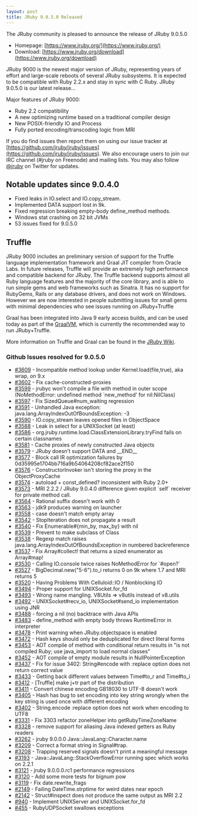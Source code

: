 ```yaml
---
layout: post
title: JRuby 9.0.5.0 Released
---
```

The JRuby community is pleased to announce the release of JRuby 9.0.5.0

- Homepage: [https://www.jruby.org/](https://www.jruby.org/)
- Download: [https://www.jruby.org/download](https://www.jruby.org/download)

JRuby 9000 is the newest major version of JRuby, representing years of effort and large-scale reboots of several JRuby subsystems.  It is expected to be compatible with Ruby 2.2.x and stay in sync with C Ruby.  JRuby 9.0.5.0 is our latest release...

Major features of JRuby 9000:

- Ruby 2.2 compatibility
- A new optimizing runtime based on a traditional compiler design
- New POSIX-friendly IO and Process
- Fully ported encoding/transcoding logic from MRI

If you do find issues then report them on using our issue tracker at [https://github.com/jruby/jruby/issues](https://github.com/jruby/jruby/issues). We also encourage users to join our IRC channel (#jruby on Freenode) and mailing lists. You may also follow [@jruby](https://twitter.com/jruby) on Twitter for updates.

## Notable updates since 9.0.4.0

- Fixed leaks in IO.select and IO.copy_stream.
- Implemented DATA support lost in 9k.
- Fixed regression breaking empty-body define_method methods.
- Windows stat crashing on 32 bit JVMs
- 53 issues fixed for 9.0.5.0

## Truffle

JRuby 9000 includes an preliminary version of support for the Truffle language implementation framework and Graal JIT compiler from Oracle Labs. In future releases, Truffle will provide an extremely high performance and compatible backend for JRuby. The Truffle backend supports almost all Ruby language features and the majority of the core library, and is able to run simple gems and web frameworks such as Sinatra. It has no support for RubyGems, Rails or any database drivers, and does not work on Windows. However we are now interested in people submitting issues for small gems with minimal dependencies who see issues running on JRuby+Truffle

Graal has been integrated into Java 9 early access builds, and can be used today as part of the [GraalVM](https://github.com/jruby/jruby/wiki/Downloading-GraalVM), which is currently the recommended way to run JRuby+Truffle.

More information on Truffle and Graal can be found in the [JRuby Wiki](https://github.com/jruby/jruby/wiki/Truffle).

### Github Issues resolved for 9.0.5.0

<ul>
<li><a href="https://github.com/jruby/jruby/issues/3609">#3609</a> - Incompatible method lookup under Kernel.load(file,true), aka wrap,  on 9.x</li>
<li><a href="https://github.com/jruby/jruby/pull/3602">#3602</a> - Fix cache-constructed-proxies</li>
<li><a href="https://github.com/jruby/jruby/issues/3599">#3599</a> - jrubyc won't compile a file with method in outer scope (NoMethodError: undefined method `new_method' for nil:NilClass)</li>
<li><a href="https://github.com/jruby/jruby/pull/3597">#3597</a> - Fix SizedQueue#num_waiting regression</li>
<li><a href="https://github.com/jruby/jruby/issues/3591">#3591</a> - Unhandled Java exception: java.lang.ArrayIndexOutOfBoundsException: -3</li>
<li><a href="https://github.com/jruby/jruby/issues/3590">#3590</a> - IO.copy_stream leaves opened files in ObjectSpace</li>
<li><a href="https://github.com/jruby/jruby/issues/3588">#3588</a> - Leak in select for a UNIXSocket (at least)</li>
<li><a href="https://github.com/jruby/jruby/issues/3586">#3586</a> - org.jruby.runtime.load.ClassExtensionLibrary.tryFind fails on certain classnames</li>
<li><a href="https://github.com/jruby/jruby/pull/3581">#3581</a> - Cache proxies of newly constructed Java objects</li>
<li><a href="https://github.com/jruby/jruby/issues/3579">#3579</a> - JRuby doesn't support DATA and __END__</li>
<li><a href="https://github.com/jruby/jruby/issues/3577">#3577</a> - Block call IR optimization failures by 0d35995e1704bb716a9b54064208cf82ace2f150</li>
<li><a href="https://github.com/jruby/jruby/issues/3576">#3576</a> - ConstructorInvoker isn't storing the proxy in the ObjectProxyCache</li>
<li><a href="https://github.com/jruby/jruby/issues/3574">#3574</a> - autoload + const_defined? inconsistent with Ruby 2.0+</li>
<li><a href="https://github.com/jruby/jruby/issues/3573">#3573</a> - MRI 2.2.2 / JRuby 9.0.4.0 difference given explicit `self` receiver for private method call.</li>
<li><a href="https://github.com/jruby/jruby/issues/3564">#3564</a> - Rational suffix doesn't work with 0</li>
<li><a href="https://github.com/jruby/jruby/issues/3563">#3563</a> - jdk9 produces warning on launcher</li>
<li><a href="https://github.com/jruby/jruby/issues/3558">#3558</a> - case doesn't match empty array</li>
<li><a href="https://github.com/jruby/jruby/issues/3542">#3542</a> - StopIteration does not propagate a result</li>
<li><a href="https://github.com/jruby/jruby/pull/3540">#3540</a> - Fix Enumerable#{min_by, max_by} with nil</li>
<li><a href="https://github.com/jruby/jruby/pull/3539">#3539</a> - Prevent to make subclass of Class</li>
<li><a href="https://github.com/jruby/jruby/issues/3538">#3538</a> - Regexp match raises java.lang.ArrayIndexOutOfBoundsException in numbered backreference</li>
<li><a href="https://github.com/jruby/jruby/pull/3537">#3537</a> - Fix Array#collect! that returns a sized enumerator as Array#map!</li>
<li><a href="https://github.com/jruby/jruby/issues/3530">#3530</a> - Calling IO.console twice raises NoMethodError for `#open?`</li>
<li><a href="https://github.com/jruby/jruby/issues/3527">#3527</a> - BigDecimal.new("5-6").to_i returns 0 on 9k where 1.7 and MRI returns 5</li>
<li><a href="https://github.com/jruby/jruby/issues/3520">#3520</a> - Having Problems With Celluloid::IO / Nonblocking IO</li>
<li><a href="https://github.com/jruby/jruby/pull/3494">#3494</a> - Proper support for UNIXSocket.for_fd</li>
<li><a href="https://github.com/jruby/jruby/issues/3493">#3493</a> - Wrong name mangling. V8Utils => v8utils instead of v8.utils</li>
<li><a href="https://github.com/jruby/jruby/pull/3492">#3492</a> - UNIXSocket#recv_io, UNIXSocket#send_io implementation using JNR</li>
<li><a href="https://github.com/jruby/jruby/pull/3488">#3488</a> - forcing a nil (no) backtrace with Java APIs</li>
<li><a href="https://github.com/jruby/jruby/issues/3483">#3483</a> - define_method with empty body throws RuntimeError in interpreter</li>
<li><a href="https://github.com/jruby/jruby/issues/3478">#3478</a> - Print warning when JRuby.objectspace is enabled</li>
<li><a href="https://github.com/jruby/jruby/issues/3472">#3472</a> - Hash keys should only be deduplicated for direct literal forms</li>
<li><a href="https://github.com/jruby/jruby/issues/3453">#3453</a> - AOT compile of method with conditional return results in "is not compiled Ruby; use java_import to load normal classes"</li>
<li><a href="https://github.com/jruby/jruby/issues/3452">#3452</a> - AOT compile of empty module results in NullPointerException</li>
<li><a href="https://github.com/jruby/jruby/pull/3437">#3437</a> - Fix for issue 3402: String#encode with :replace option does not return correct value</li>
<li><a href="https://github.com/jruby/jruby/issues/3433">#3433</a> - Getting back different values between Time#to_r and Time#to_i</li>
<li><a href="https://github.com/jruby/jruby/pull/3412">#3412</a> - [Truffle] make j+tr part of the distribution</li>
<li><a href="https://github.com/jruby/jruby/issues/3411">#3411</a> - Convert chinese encoding GB18030 to UTF-8 doesn't work</li>
<li><a href="https://github.com/jruby/jruby/issues/3405">#3405</a> - Hash has bug to set encoding into key string wrongly when the key string is used once with different encoding</li>
<li><a href="https://github.com/jruby/jruby/issues/3402">#3402</a> - String.encode :replace option does not work when encoding to UTF8</li>
<li><a href="https://github.com/jruby/jruby/pull/3331">#3331</a> - Fix 3303 refactor zoneHelper into getRubyTimeZoneName</li>
<li><a href="https://github.com/jruby/jruby/pull/3328">#3328</a> - remove support for aliasing Java indexed getters as Ruby readers</li>
<li><a href="https://github.com/jruby/jruby/issues/3262">#3262</a> - jruby 9.0.0.0 Java::JavaLang::Character.name</li>
<li><a href="https://github.com/jruby/jruby/pull/3209">#3209</a> - Correct a format string in Signal#trap.</li>
<li><a href="https://github.com/jruby/jruby/issues/3208">#3208</a> - Trapping reserved signals doesn't print a meaningful message</li>
<li><a href="https://github.com/jruby/jruby/issues/3193">#3193</a> - Java::JavaLang::StackOverflowError running spec which works on 2.2.1</li>
<li><a href="https://github.com/jruby/jruby/issues/3121">#3121</a> - jruby 9.0.0.0.rc1 performance regressions</li>
<li><a href="https://github.com/jruby/jruby/pull/3120">#3120</a> - Add some more tests for bignum pow</li>
<li><a href="https://github.com/jruby/jruby/pull/3119">#3119</a> - Fix date.rewrite_frags</li>
<li><a href="https://github.com/jruby/jruby/issues/2149">#2149</a> - Failing DateTime.strptime for weird dates near epoch</li>
<li><a href="https://github.com/jruby/jruby/issues/2142">#2142</a> - Struct#inspect does not produce the same output as MRI 2.2</li>
<li><a href="https://github.com/jruby/jruby/issues/940">#940</a> - Implement UNIXServer and UNIXSocket.for_fd</li>
<li><a href="https://github.com/jruby/jruby/issues/455">#455</a> - RubyUDPSocket swallows exceptions</li>
</ul>
